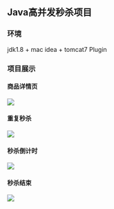 ## Java高并发秒杀项目
### 环境
jdk1.8 + mac idea + tomcat7 Plugin
### 项目展示
#### 商品详情页
![](https://ws1.sinaimg.cn/large/73d640f7ly1ftubnr1mllj21t00ligpx.jpg)
#### 重复秒杀
![](https://ws1.sinaimg.cn/large/73d640f7ly1ftubnr1mllj21t00ligpx.jpg)
#### 秒杀倒计时
![](https://ws1.sinaimg.cn/large/73d640f7ly1ftubnwblbej21sw0auq4j.jpg)
#### 秒杀结束
![](https://ws1.sinaimg.cn/large/73d640f7ly1ftubnufz1jj21sc0akq4a.jpg)
